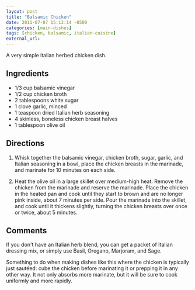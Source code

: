 ```yaml
---
layout: post
title: "Balsamic Chicken"
date: 2011-07-07 15:13:14 -0500
categories: [main-dishes]
tags: [chicken, balsamic, italian-cuisine]
external_url: 
---
```

A very simple italian herbed chicken dish.

## Ingredients

* 1/3 cup balsamic vinegar
* 1/2 cup chicken broth
* 2 tablespoons white sugar
* 1 clove garlic, minced
* 1 teaspoon dried Italian herb seasoning
* 4 skinless, boneless chicken breast halves
* 1 tablespoon olive oil

## Directions

1.  Whisk together the balsamic vinegar, chicken broth, sugar, garlic, and Italian seasoning in a bowl, place the chicken breasts in the marinade, and marinate for 10 minutes on each side.

1.  Heat the olive oil in a large skillet over medium-high heat. Remove the chicken from the marinade and reserve the marinade. Place the chicken in the heated pan and cook until they start to brown and are no longer pink inside, about 7 minutes per side. Pour the marinade into the skillet, and cook until it thickens slightly, turning the chicken breasts over once or twice, about 5 minutes.

## Comments

If you don't have an Italian herb blend, you can get a packet of Italian dressing mix, or simply use Basil, Oregano, Marjoram, and Sage.

Something to do when making dishes like this where the chicken is typically just saut&eacute;ed: cube the chicken before marinating it or prepping it in any other way. It not only absorbs more marinate, but it will be sure to cook uniformly and more rapidly.

